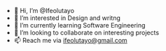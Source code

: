 - 👋 Hi, I’m @Ifeolutayo
- 👀 I’m interested in Design and writng
- 🌱 I’m currently learning Software Engineering
- 💞️ I’m looking to collaborate on interesting projects
- 📫 Reach me via ifeolutayo@gmail.com

<!---
Ifeolutayo/Ifeolutayo is a ✨ special ✨ repository because its `README.md` (this file) appears on your GitHub profile.
You can click the Preview link to take a look at your changes.
--->
